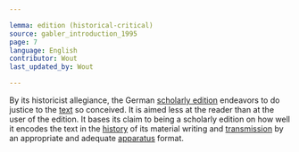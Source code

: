 ```yaml
---

lemma: edition (historical-critical)
source: gabler_introduction_1995
page: 7
language: English
contributor: Wout
last_updated_by: Wout

---
```


By its historicist allegiance, the German [scholarly edition](editionScholarly.html) endeavors to do justice to the [text](text.html) so conceived. It is aimed less at the reader than at the user of the edition. It bases its claim to being a scholarly edition on how well it encodes the text in the [history](history.html) of its material writing and [transmission](textualTransmission.html) by an appropriate and adequate [apparatus](appratusCritical.html) format.
